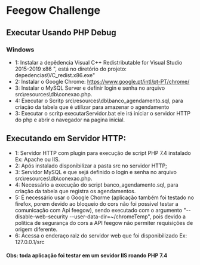 # Feegow Challenge

## Executar Usando PHP Debug

### Windows
- 1: Instalar a depêdencia Visual C++ Redistributable for Visual Studio 2015-2019 x86 ", está no diretório do projeto: depedencias\VC_redist.x86.exe"
- 2: Instalar o Google Chrome: https://www.google.pt/intl/pt-PT/chrome/
- 3: Instalar o MySQL Server e definir login e senha no arquivo src\resources\db\conexao.php.
- 4: Executar o Scritp src\resources\db\banco_agendamento.sql, para criação da tabela que é utilizar para amazenar o agendamento
- 3: Executar o scritp executarServidor.bat ele irá iniciar o servidor HTTP do php e abrir o navegador na pagina inicial.

## Executando em Servidor HTTP:
-  1: Servidor HTTP com plugin para execução de script PHP 7.4 instalado Ex: Apache ou IIS.
-  2: Após instalado disponibilizar a pasta src no servidor HTTP;
-  3: Servidor MySQL e que sejá definido o login e senha no arquivo src\resources\db\conexao.php.
-  4: Necessário a execução do script banco_agendamento.sql, para criação da tabela que registra os agendamentos.
-  5: É necessário usar o Google Chorme (aplicação também foi testado no firefox, porem devido ao bloqueio do cors não foi possivel testar a comunicação com  Api feegow), sendo executado com o argumento "--disable-web-security  --user-data-dir=~/chromeTemp", pois devido a politica de segurança do cors a API feegow não permiter requisições de origem diferente.
-  6: Acessa o enderaço raiz do servidor web que foi disponibilizado Ex: 127.0.0.1/src

#### Obs: toda aplicação foi testar em um sevidor IIS roando PHP 7.4
